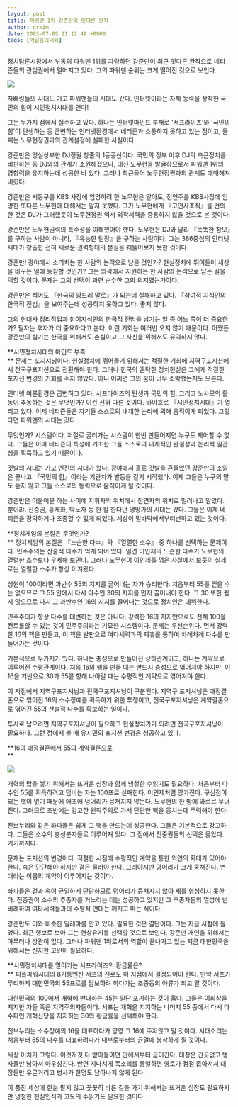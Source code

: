 ```yaml
---
layout: post
title: 파워맨 1위 강준만의 잇다른 완착
author: drkim
date: 2003-07-05 21:12:49 +0900
tags: [깨달음의대화]
---
```

정치담론시장에서 부동의 파워맨 1위를 자랑하던 강준만이 최근 잇다른 완착으로 네티즌들의 관심권에서 멀어지고 있다. 그의 파워맨 순위는 크게 떨어진 것으로 보인다. 


  ![](http://drkimz.com/technote/board/private/upimg/1057498801.jpg)


  자빠링들의 시대도 가고 파워맨들의 시대도 갔다. 인터넷이라는 자체 동력을 장착한 국민의 힘이 시민정치시대를 연다!


그는 두가지 점에서 실수하고 있다. 하나는 인터넷마인드 부재로 '서프라이즈'와 '국민의 힘'이 탄생하는 등 급변하는 인터넷환경에서 네티즌과 소통하지 못하고 있는 점이고, 둘째는 노무현정권과의 관계설정에 실패한 사실이다. 

강준만은 명실상부한 DJ정권 창출의 1등공신이다. 국민의 정부 이후 DJ의 측근정치를 비판하는 등 DJ와의 관계가 소원해졌으나, 대신 노무현을 발굴하므로서 파워맨 1위의 영향력을 유지하는데 성공한 바 있다. 그러나 최근들어 노무현정권과의 관계도 애매해져버렸다. 

강준만은 서동구를 KBS 사장에 임명하려 한 노무현은 알아도, 정연주를 KBS사장에 임명한 또다른 노무현에 대해서는 알지 못했다. 그가 노무현에게 『고언사조직』을 건의한 것은 DJ가 그러했듯이 노무현정권 역시 외곽세력을 중용하지 않을 것으로 본 것이다. 

강준만은 노무현권력의 특수성을 이해했어야 했다. 노무현은 DJ와 달리 『똑똑한 참모』를 구하는 사람이 아니라, 『유능한 팀장』을 구하는 사람이다. 그는 386중심의 인터넷세대가 창출한 전혀 새로운 권력형태의 본질을 꿰뚫어보지 못한 것이다. 

강준만! 광야에서 소리치는 한 사람의 논객으로 남을 것인가? 현실정치에 뛰어들어 세상을 바꾸는 일에 동참할 것인가? 그는 외곽에서 지원하는 한 사람의 논객으로 남는 길을 택할 것이다. 문제는 그의 선택이 과연 순수한 그의 의지였는가이다. 

강준만은 적어도 『한국의 앙드레 말로』가 되는데 실패하고 있다. 『참여적 지식인의 한국적 전범』을 보여주는데 성공하지 못하고 있다. 좋지 않다. 

그의 현대사 정리작업과 참여지식인의 한국적 전범을 남기는 일 중 어느 쪽이 더 중요한가? 필자는 후자가 더 중요하다고 본다. 이런 기회는 여러번 오지 않기 때문이다. 어쨌든 강준만의 실기는 한국을 위해서도 손실이고 그 자신을 위해서도 유익하지 않다. 

**시민정치시대의 마인드 부족  
** 문제는 포지셔닝이다. 현실정치에 뛰어들기 위해서는 적절한 기회에 지역구포지션에서 전국구포지션으로 전환해야 한다. 그러나 한국의 혼탁한 정치현실은 그에게 적절한 포지션 변경의 기회를 주지 않았다. 아니 어쩌면 그의 꿈이 너무 소박했는지도 모른다. 

인터넷 여론환경은 급변하고 있다. 서프라이즈의 탄생과 국민의 힘, 그리고 노사모의 활동이 추동하는 것은 무엇인가? 이건 전혀 다른 것이다. 바야흐로 『시민정치시대』가 열리고 있다. 이제 네티즌들은 자기들 스스로의 내재한 논리에 의해 움직이게 되었다. 그렇다면 파워맨의 시대는 갔다.

무엇인가? 시스템이다. 저절로 굴러가는 시스템이 한번 만들어지면 누구도 제어할 수 없다. 그들은 이미 네티즌의 특성에 기초한 그들 스스로의 내재적인 완결성과 논리적 일관성을 획득하고 있기 때문이다. 

깃발의 시대는 가고 엔진의 시대가 왔다. 광야에서 홀로 깃발을 흔들었던 강준만의 소임은 끝나고 『국민의 힘』이라는 기관차가 발동을 걸기 시작했다. 이제 그들은 누구의 말도 듣지 않고 그들 스스로의 동력으로 움직이게 될 것이다. 

강준만은 어물어물 하는 사이에 지휘자의 위치에서 참견자의 위치로 밀려나고 말았다. 뿐이랴. 진중권, 홍세화, 박노자 등 한 칼 한다던 명망가의 시대는 갔다. 그들은 이제 네티즌을 장악하거나 조종할 수 없게 되었다. 세상이 밑바닥에서부터변하고 있는 것이다. 

**정치게임의 본질은 무엇인가?   
** 정치게임의 본질은 『느슨한 다수』와 『열렬한 소수』 중 하나를 선택하는 문제이다. 민주주의는 산술적 다수가 먹게 되어 있다. 일견 이인제의 느슨한 다수가 노무현의 열렬한 소수보다 우세해 보인다. 그러나 노무현이 이인제를 꺾은 사실에서 보듯이 실제로는 열렬한 소수가 항상 이겨왔다. 

성원이 100이라면 과반수 55의 지지를 끌어내는 자가 승리한다. 처음부터 55를 얻을 수는 없으므로 그 55 안에서 다시 다수인 30의 지지를 먼저 끌어내야 한다. 그 30 또한 쉽지 않으므로 다시 그 과반수인 16의 지지를 끌어내는 것으로 정치인은 데뷔한다. 

민주주의가 항상 다수를 대변하는 것은 아니다. 강력한 16의 지지만으로도 전체 100을 컨트롤할 수 있는 것이 민주주의라는 기묘한 시스템이다. 문제는 우선순위다. 먼저 강력한 16의 핵을 만들고, 이 핵을 발판으로 여타세력과의 제휴를 통하여 차례차례 다수를 만들어가는 것이다. 

기본적으로 두가지가 있다. 하나는 충성으로 만들어진 상하관계이고, 하나는 계약으로 이루어진 수평관계이다. 처음 16의 핵을 만들 때는 반드시 충성으로 엮어져야 하지만, 이 16을 기반으로 30과 55를 향해 나아갈 때는 수평적인 계약으로 엮어져야 한다. 

이 지점에서 지역구포지셔닝과 전국구포지셔닝이 구분된다. 지역구 포지셔닝은 애정결혼으로 엮어진 16의 소수정예를 획득하기 위한 투쟁이고, 전국구포지셔닝은 계약결혼으로 엮어진 55의 산술적 다수를 확보하는 일이다. 

투사로 남으려면 지역구포지셔닝이 필요하고 현실정치가가 되려면 전국구포지셔닝이 필요하다. 그런 점에서 볼 때 유시민의 포지션 변경은 성공하고 있다. 

**16의 애정결혼에서 55의 계약결혼으로  
** 


  ![](http://drkimz.com/technote/board/private/upimg/1057499178.jpg)


  개혁의 탑을 쌓기 위해서는 뜨거운 심장과 함께 냉철한 수읽기도 필요하다.
 처음부터 다수인 55를 획득하려고 덤비는 자는 100프로 실패한다. 이인제처럼 망가진다. 구심점이 되는 핵이 없기 때문에 애초에 덩어리가 뭉쳐지지 않는다. 노무현의 한 방에 와르르 무너진다. 그러므로 초반에는 강고한 원칙주의로 가서 단단한 핵을 뭉치는데 주력해야 한다. 

진보누리와 같은 좌파들은 쉽게 그 핵을 만드는데 성공한다. 그들은 기본적으로 강고하다. 그들은 소수의 충성분자들로 이루어져 있다. 그 점에서 진중권들의 선택은 옳았다. 거기까지다. 

문제는 포지션의 변경이다. 적절한 시점에 수평적인 계약을 통한 외연의 확대가 있어야 한다. 속은 단단해야 하지만 겉은 물러야 한다. 그래야지만 덩어리가 크게 뭉쳐진다. 연대라는 이름의 계약이 이루어지는 것이다. 

좌파들은 겉과 속이 균일하게 단단하므로 덩어리가 뭉쳐지지 않아 세를 형성하지 못한다. 진중권이 소수의 추종자를 거느리는 데는 성공하고 있지만 그 추종자들의 열성에 반비례하여 여타세력들과의 수평적 연대는 깨지고 마는 식이다. 

강준만도 이와 비슷한 딜레마를 안고 있다. 필요한 것은 결단이다. 그는 지금 시험에 들었다. 최근 행보로 보아 그는 현상유지를 선택할 것으로 보인다. 강준만 개인을 위해서는 아무러나 상관이 없다. 그러나 파워맨 1위로서의 역할이 끝나가고 있는 지금 대한민국을 위해서는 진지한 고민이 필요하다.

**시민정치시대를 열어가는 서프라이즈의 황금률은?  
** 피플파워시대의 8기통엔진 서프의 진로도 이 지점에서 결정되어야 한다. 만약 서프가 무리하게 대한민국의 55프로를 담보하려 하다가는 조중동의 아류가 되고 말 것이다. 

대한민국의 100에서 개혁에 반대하는 45는 일단 포기하는 것이 옳다. 그들은 이회창을 지지한 자들 혹은 지역주의자들이다. 서프는 개혁을 지지하는 나머지 55 중에서 다시 다수파인 개혁신당을 지지하는 30의 황금률을 선택해야 한다. 

진보누리는 소수정예의 16을 대표하다가 영영 그 16에 주저앉고 말 것이다. 시대소리는 처음부터 55의 다수를 대표하려다가 내부로부터의 균열에 봉착하게 될 것이다. 

세상 이치가 그렇다. 이것저것 다 받아들이면 안에서부터 금이간다. 대장은 간곳없고 병사들만 남아서 아우성친다. 반면 지나치게 목소리를 통일하면 영토가 점점 좁아져서 대장들만 우글거리고 병사가 한명도 남아나지 않게 된다. 

이 풍진 세상에 한눈 팔지 않고 꿋꿋히 바른 길을 가기 위해서는 뜨거운 심장도 필요하지만 냉철한 현실인식과 고도의 수읽기도 필요한 것이다.